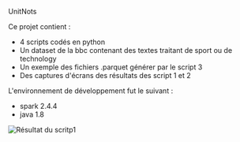UnitNots

Ce projet contient :
- 4 scripts codés en python
- Un dataset de la bbc contenant des textes traitant de sport ou de technology
- Un exemple des fichiers .parquet générer par le script 3
- Des captures d'écrans des résultats des script 1 et 2

L'environnement de développement fut le suivant :
- spark 2.4.4
- java 1.8

![Résultat du scritp1](https://github.com/LudovicGayet/UntieNots/blob/master/screenshot%20queue1.png)


